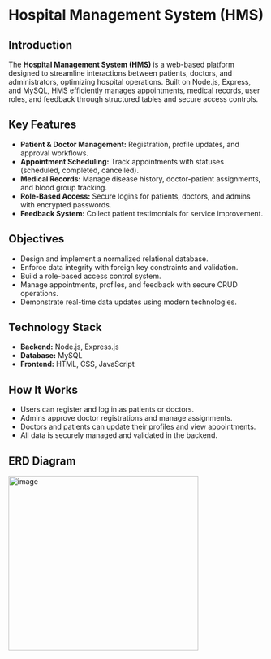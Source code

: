 # Hospital Management System (HMS)

## Introduction

The **Hospital Management System (HMS)** is a web-based platform designed to streamline interactions between patients, doctors, and administrators, optimizing hospital operations. Built on Node.js, Express, and MySQL, HMS efficiently manages appointments, medical records, user roles, and feedback through structured tables and secure access controls.

## Key Features

- **Patient & Doctor Management:** Registration, profile updates, and approval workflows.
- **Appointment Scheduling:** Track appointments with statuses (scheduled, completed, cancelled).
- **Medical Records:** Manage disease history, doctor-patient assignments, and blood group tracking.
- **Role-Based Access:** Secure logins for patients, doctors, and admins with encrypted passwords.
- **Feedback System:** Collect patient testimonials for service improvement.

## Objectives

- Design and implement a normalized relational database.
- Enforce data integrity with foreign key constraints and validation.
- Build a role-based access control system.
- Manage appointments, profiles, and feedback with secure CRUD operations.
- Demonstrate real-time data updates using modern technologies.

## Technology Stack

- **Backend:** Node.js, Express.js
- **Database:** MySQL
- **Frontend:** HTML, CSS, JavaScript

## How It Works

- Users can register and log in as patients or doctors.
- Admins approve doctor registrations and manage assignments.
- Doctors and patients can update their profiles and view appointments.
- All data is securely managed and validated in the backend.

## ERD Diagram

<img width="374" height="343" alt="image" src="https://github.com/user-attachments/assets/36808a68-2266-4dd9-befb-635db16a1f71" />


